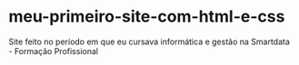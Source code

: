 # meu-primeiro-site-com-html-e-css
 Site feito no período em que eu cursava informática e gestão na Smartdata - Formação Profissional 
